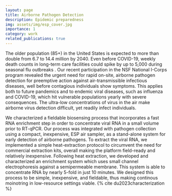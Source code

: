 ```yaml
---
layout: page
title: Airborne Pathogen Detection
description: Epidemic preparedness
img: assets/img/esp_cover.jpg
importance: 1
category: work
related_publications: true
---
```


The older population (85+) in the United States is expected to more than double from 6.7 to 14.4 million by 2040. Even before COVID-19, weekly death counts in long-term care facilities could spike by up to 5,000 during seasonal flu outbreaks . Our recent participation in the NSF National I-Corps program revealed the urgent need for rapid on-site, airborne pathogen detection for preemptive action against air-transmissible infectious diseases, well before contagious individuals show symptoms. This applies both to future pandemics and to endemic viral diseases, such as influenza and COVID-19, which hit vulnerable populations yearly with severe consequences. The ultra-low concentrations of virus in the air make airborne virus detection difficult, yet readily infect individuals.

We characterized a fieldable biosensing process that incorporates a fast RNA enrichment step in order to concentrate viral RNA in a small volume prior to RT-qPCR. Our process was integrated with pathogen collection using a compact, inexpensive, ESP air sampler, as a stand-alone system for early detection of airborne pathogens. To extract the viral RNA, we implemented a simple heat-extraction protocol to circumvent the need for commercial extraction kits, overall making the platform field-ready and relatively inexpensive. Following heat extraction, we developed and characterized an enrichment system which uses small channel electrophoresis against a semipermeable membrane. This system is able to concentrate RNA by nearly 5-fold in just 10 minutes. We designed this process to be simple, inexpensive, and fieldable, thus making continous moinotring in low-resource settings viable. {% cite du2023characterization %}
